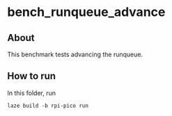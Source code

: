 # bench_runqueue_advance

## About

This benchmark tests advancing the runqueue.

## How to run

In this folder, run

    laze build -b rpi-pico run
